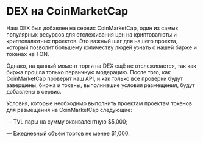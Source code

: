 # DEX на CoinMarketCap

Наш DEX был добавлен на сервис CoinMarketCap, один из самых популярных ресурсов для отслеживания цен на криптовалюты и криптовалютных проектов. Это важный шаг для нашего проекта, который позволит большему количеству людей узнать о нашей бирже и токенах на TON.

Однако, на данный момент торги на DEX ещё не отслеживается, так как биржа прошла только первичную модерацию. После того, как CoinMarketCap проверит наш API, и как только все проверки будут завершены, биржа и токены, выполнившие условия размещения, будут добавлены в сервис.

Условия, которые необходимо выполнить проектам проектам токенов для размещения на CoinMarketCap следующие:&#x20;

— TVL пары на сумму эквивалентную $5,000;&#x20;

— Ежедневный объём торгов не менее $1,000.
